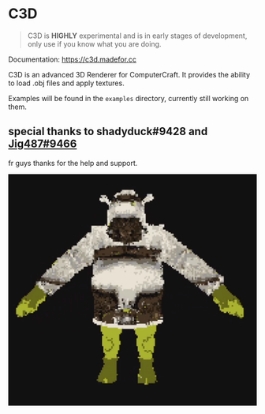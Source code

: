 # C3D
> C3D is **HIGHLY** experimental and is in early stages
> of development, only use if you know what you are doing.

Documentation: https://c3d.madefor.cc

C3D is an advanced 3D Renderer for ComputerCraft.
It provides the ability to load .obj files and apply textures.

Examples will be found in the `examples` directory, currently still working on them.

## special thanks to shadyduck#9428 and [Jig487#9466](https://github.com/jig487)
fr guys thanks for the help and support.

![3D shrek model with a texture](/shrek.png?raw=true "3D shrek model with a texture")
